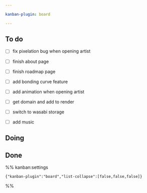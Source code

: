 ```yaml
---

kanban-plugin: board

---
```


## To do

- [ ] fix pixelation bug when opening artist
- [ ] finish about page
- [ ] finish roadmap page
- [ ] add bonding curve feature
- [ ] add animation when opening artist
- [ ] get domain and add to render
- [ ] switch to wasabi storage
- [ ] add music


## Doing



## Done





%% kanban:settings
```
{"kanban-plugin":"board","list-collapse":[false,false,false]}
```
%%